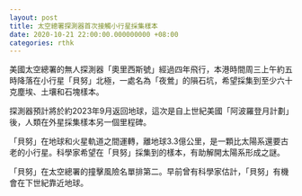 ```yaml
---
layout: post
title: 太空總署探測器首次接觸小行星採集樣本
date: 2020-10-21 22:00:00.000000000 +08:00
categories: rthk
---
```


美國太空總署的無人探測器「奧里西斯號」經過四年飛行，本港時間周三上午約五時降落在小行星「貝努」北極，一處名為「夜鶯」的隕石坑，希望採集到至少六十克塵埃、土壤和石塊樣本。

探測器預計將於約2023年9月返回地球，這次是自上世紀美國「阿波羅登月計劃」後，人類在外星採集樣本另一個里程碑。

「貝努」在地球和火星軌道之間運轉，離地球3.3億公里，是一顆比太陽系還要古老的小行星。科學家希望在「貝努」採集到的樣本，有助解開太陽系形成之謎。

「貝努」在太空總署的撞擊風險名單排第二。早前曾有科學家估計，「貝努」有機會在下世紀靠近地球。

